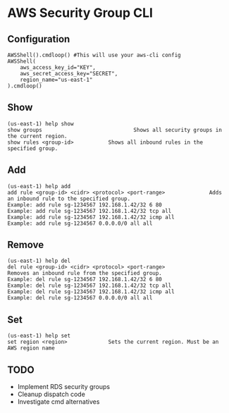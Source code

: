 # AWS Security Group CLI

## Configuration
    AWSShell().cmdloop() #This will use your aws-cli config
    AWSShell(
        aws_access_key_id="KEY",
        aws_secret_access_key="SECRET",
        region_name="us-east-1"
    ).cmdloop()

## Show
    (us-east-1) help show
    show groups                             Shows all security groups in the current region.
    show rules <group-id>           Shows all inbound rules in the specified group.

## Add
    (us-east-1) help add
    add rule <group-id> <cidr> <protocol> <port-range>              Adds an inbound rule to the specified group.
    Example: add rule sg-1234567 192.168.1.42/32 6 80
    Example: add rule sg-1234567 192.168.1.42/32 tcp all
    Example: add rule sg-1234567 192.168.1.42/32 icmp all
    Example: add rule sg-1234567 0.0.0.0/0 all all

## Remove
    (us-east-1) help del
    del rule <group-id> <cidr> <protocol> <port-range>              Removes an inbound rule from the specified group.
    Example: del rule sg-1234567 192.168.1.42/32 6 80
    Example: del rule sg-1234567 192.168.1.42/32 tcp all
    Example: del rule sg-1234567 192.168.1.42/32 icmp all
    Example: del rule sg-1234567 0.0.0.0/0 all all

## Set
    (us-east-1) help set
    set region <region>             Sets the current region. Must be an AWS region name


## TODO
- Implement RDS security groups
- Cleanup dispatch code
- Investigate cmd alternatives
